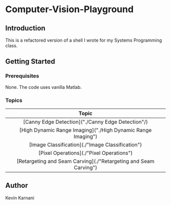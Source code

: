# Computer-Vision-Playground

## Introduction
This is a refactored version of a shell I wrote for my Systems Programming class.

## Getting Started

### Prerequisites

None. The code uses vanilla Matlab.

### Topics

|                      Topic                                             |
| :---------------------------------------------------------------------:|
| [Canny Edge Detection]("./Canny Edge Detection"/)                      |
| [High Dynamic Range Imaging]("./High Dynamic Range Imaging")           |
| [Image Classification](./"Image Classification")                       |
| [Pixel Operations](./"Pixel Operations")                               |
| [Retargeting and Seam Carving](./"Retargeting and Seam Carving")       |

## Author

Kevin Karnani
